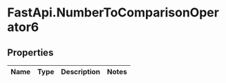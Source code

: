# FastApi.NumberToComparisonOperator6

## Properties
Name | Type | Description | Notes
------------ | ------------- | ------------- | -------------
